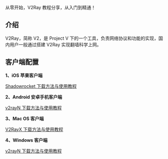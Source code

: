 从零开始，V2Ray 教程分享，从入门到精通！

## 介绍
V2Ray，简称 V2，是 Project V 下的一个工具，负责网络协议和功能的实现，国内用户一般通过搭建 V2Ray 实现翻墙科学上网。

## 客户端配置

**1、iOS 苹果客户端**

[Shadowrocket 下载方法与使用教程](https://github.com/bwgvps/v2ray-tutorial/wiki/Shadowrocket-下载方法与使用教程)

**2、Android 安卓手机客户端**

[v2rayN 下载方法与使用教程](https://github.com/bwgvps/v2ray-tutorial/wiki/v2rayN-下载方法与使用教程)

**3、Mac OS 客户端**

[V2RayX 下载方法与使用教程](https://github.com/bwgvps/v2ray-tutorial/wiki/V2RayX-下载方法与使用教程)

**4、Windows 客户端**

[v2rayN 下载方法与使用教程](https://github.com/bwgvps/v2ray-tutorial/wiki/v2rayN-下载方法与使用教程)
